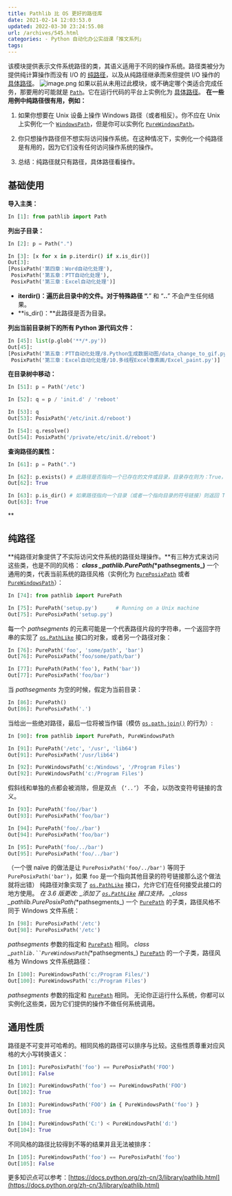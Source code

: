 ```yaml
---
title: Pathlib 比 OS 更好的路径库
date: 2021-02-14 12:03:53.0
updated: 2022-03-30 23:24:55.08
url: /archives/545.html
categories: - Python 自动化办公实战课「推文系列」
tags: 
---
```




该模块提供表示文件系统路径的类，其语义适用于不同的操作系统。路径类被分为提供纯计算操作而没有 I/O 的 [纯路径](https://docs.python.org/zh-cn/3/library/pathlib.html#pure-paths)，以及从纯路径继承而来但提供 I/O 操作的 [具体路径](https://docs.python.org/zh-cn/3/library/pathlib.html#concrete-paths)。 ![image.png](https://img-blog.csdnimg.cn/img_convert/08edce4aa6c8be4e56ccd4e8c98e9e31.png) 如果以前从未用过此模块，或不确定哪个类适合完成任务，那要用的可能就是 [`Path`](https://docs.python.org/zh-cn/3/library/pathlib.html#pathlib.Path)。它在运行代码的平台上实例化为 [具体路径](https://docs.python.org/zh-cn/3/library/pathlib.html#concrete-paths)。 **在一些用例中纯路径很有用，例如：**

1.  如果你想要在 Unix 设备上操作 Windows 路径（或者相反）。你不应在 Unix 上实例化一个 [`WindowsPath`](https://docs.python.org/zh-cn/3/library/pathlib.html#pathlib.WindowsPath)，但是你可以实例化 [`PureWindowsPath`](https://docs.python.org/zh-cn/3/library/pathlib.html#pathlib.PureWindowsPath)。
    
2.  你只想操作路径但不想实际访问操作系统。在这种情况下，实例化一个纯路径是有用的，因为它们没有任何访问操作系统的操作。
    
3.  总结：纯路径就只有路径，具体路径看操作。

## 基础使用

**导入主类：**

```python
In [1]: from pathlib import Path
```

**列出子目录：**

```python
In [2]: p = Path(".")

In [3]: [x for x in p.iterdir() if x.is_dir()]
Out[3]:
[PosixPath('第四章：Word自动化处理'),
 PosixPath('第五章：PTT自动化处理'),
 PosixPath('第三章：Excel自动化处理')]
```

*   **iterdir()：**遍历此目录中的文件。对于特殊路径 “**.**” 和 “**..**” 不会产生任何结果。
*   **is\_dir()：**此路径是否为目录。

**列出当前目录树下的所有 Python 源代码文件：**

```python
In [45]: list(p.glob('**/*.py'))
Out[45]:
[PosixPath('第五章：PTT自动化处理/8.Python生成数据动图/data_change_to_gif.py'),
 PosixPath('第三章：Excel自动化处理/10.多线程Excel像素画/Excel_paint.py')]
```

**在目录树中移动：**

```python
In [51]: p = Path('/etc')

In [52]: q = p / 'init.d' / 'reboot'

In [53]: q
Out[53]: PosixPath('/etc/init.d/reboot')

In [54]: q.resolve()
Out[54]: PosixPath('/private/etc/init.d/reboot')
```

**查询路径的属性：**

```python
In [61]: p = Path(".")

In [62]: p.exists() # 此路径是否指向一个已存在的文件或目录，目录存在则为：True，不存在则为：False
Out[62]: True

In [63]: p.is_dir() # 如果路径指向一个目录（或者一个指向目录的符号链接）则返回 True，如果指向其他类型的文件则返回 False。简化的翻译：此路径是否为目录。
Out[63]: True
```

\*\*

## 纯路径

**纯路径对象提供了不实际访问文件系统的路径处理操作。**有三种方式来访问这些类，也是不同的风格： **_class \_pathlib.PurePath(_\*pathsegments\_)** 一个通用的类，代表当前系统的路径风格（实例化为 [`PurePosixPath`](https://docs.python.org/zh-cn/3/library/pathlib.html#pathlib.PurePosixPath) 或者 [`PureWindowsPath`](https://docs.python.org/zh-cn/3/library/pathlib.html#pathlib.PureWindowsPath)）：

```python
In [74]: from pathlib import PurePath

In [75]: PurePath('setup.py')      # Running on a Unix machine
Out[75]: PurePosixPath('setup.py')
```

每一个 _pathsegments_ 的元素可能是一个代表路径片段的字符串，一个返回字符串的实现了 [`os.PathLike`](https://docs.python.org/zh-cn/3/library/os.html#os.PathLike) 接口的对象，或者另一个路径对象：

```python
In [76]: PurePath('foo', 'some/path', 'bar')
Out[76]: PurePosixPath('foo/some/path/bar')

In [77]: PurePath(Path('foo'), Path('bar'))
Out[77]: PurePosixPath('foo/bar')
```

当 _pathsegments_ 为空的时候，假定为当前目录：

```python
In [86]: PurePath()
Out[86]: PurePosixPath('.')
```

当给出一些绝对路径，最后一位将被当作锚（模仿 [`os.path.join()`](https://docs.python.org/zh-cn/3/library/os.path.html#os.path.join) 的行为）:

```python
In [90]: from pathlib import PurePath, PureWindowsPath

In [91]: PurePath('/etc', '/usr', 'lib64')
Out[91]: PurePosixPath('/usr/lib64')

In [92]: PureWindowsPath('c:/Windows', '/Program Files')
Out[92]: PureWindowsPath('c:/Program Files')
```

假斜线和单独的点都会被消除，但是双点 （`‘..’`） 不会，以防改变符号链接的含义。

```python
In [93]: PurePath('foo//bar')
Out[93]: PurePosixPath('foo/bar')

In [94]: PurePath('foo/./bar')
Out[94]: PurePosixPath('foo/bar')

In [95]: PurePath('foo/../bar')
Out[95]: PurePosixPath('foo/../bar')
```

（一个很 naïve 的做法是让 `PurePosixPath('foo/../bar')` 等同于 `PurePosixPath('bar')`，如果 `foo` 是一个指向其他目录的符号链接那么这个做法就将出错） 纯路径对象实现了 [`os.PathLike`](https://docs.python.org/zh-cn/3/library/os.html#os.PathLike) 接口，允许它们在任何接受此接口的地方使用。 _在 3.6 版更改: \_添加了 [`os.PathLike`](https://docs.python.org/zh-cn/3/library/os.html#os.PathLike) 接口支持。 \_class \_pathlib.PurePosixPath(_\*pathsegments\_) 一个 [`PurePath`](https://docs.python.org/zh-cn/3/library/pathlib.html#pathlib.PurePath) 的子类，路径风格不同于 Windows 文件系统：

```python
In [98]: PurePosixPath('/etc')
Out[98]: PurePosixPath('/etc')
```

_pathsegments_ 参数的指定和 [`PurePath`](https://docs.python.org/zh-cn/3/library/pathlib.html#pathlib.PurePath) 相同。 _class \_`pathlib.``PureWindowsPath`(_\*pathsegments\_) [`PurePath`](https://docs.python.org/zh-cn/3/library/pathlib.html#pathlib.PurePath) 的一个子类，路径风格为 Windows 文件系统路径：

```python
In [100]: PureWindowsPath('c:/Program Files/')
Out[100]: PureWindowsPath('c:/Program Files')
```

_pathsegments_ 参数的指定和 [`PurePath`](https://docs.python.org/zh-cn/3/library/pathlib.html#pathlib.PurePath) 相同。 无论你正运行什么系统，你都可以实例化这些类，因为它们提供的操作不做任何系统调用。

## 通用性质

路径是不可变并可哈希的。相同风格的路径可以排序与比较。这些性质尊重对应风格的大小写转换语义：

```python
In [101]: PurePosixPath('foo') == PurePosixPath('FOO')
Out[101]: False

In [102]: PureWindowsPath('foo') == PureWindowsPath('FOO')
Out[102]: True

In [103]: PureWindowsPath('FOO') in { PureWindowsPath('foo') }
Out[103]: True

In [104]: PureWindowsPath('C:') < PureWindowsPath('d:')
Out[104]: True
```

不同风格的路径比较得到不等的结果并且无法被排序：

```python
In [105]: PureWindowsPath('foo') == PurePosixPath('foo')
Out[105]: False
```

更多知识点可以参考：[https://docs.python.org/zh-cn/3/library/pathlib.html](https://docs.python.org/zh-cn/3/library/pathlib.html)